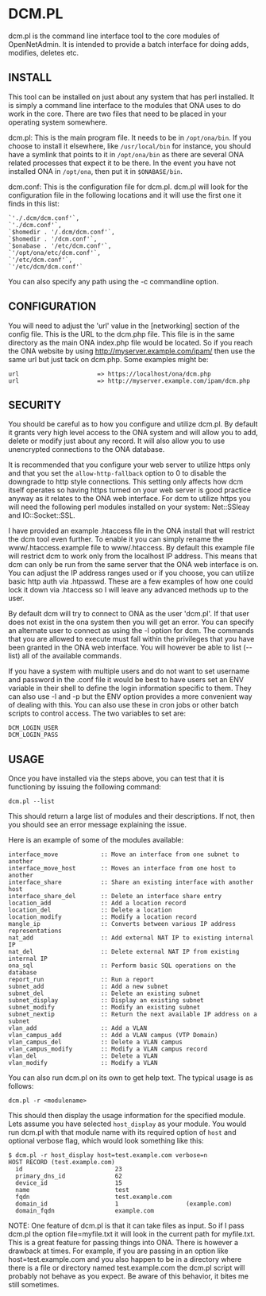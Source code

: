 DCM.PL
======

dcm.pl is the command line interface tool to the core modules of OpenNetAdmin.
It is intended to provide a batch interface for doing adds, modifies,
deletes etc. 

INSTALL
-------
This tool can be installed on just about any system that has perl installed. It is
simply a command line interface to the modules that ONA uses to do work in 
the core. There are two files that need to be placed in your operating
system somewhere.

dcm.pl: This is the main program file. It needs to be in `/opt/ona/bin`. 
        If you choose to install it elsewhere, like `/usr/local/bin` for instance,
        you should have a symlink that points to it in `/opt/ona/bin` as
        there are several ONA related processes that expect it to be there.
        In the event you have not installed ONA in `/opt/ona`, then put
        it in `$ONABASE/bin`.

dcm.conf: This is the configuration file for dcm.pl. dcm.pl will look for 
          the configuration file in the following locations and it will
          use the first one it finds in this list:

    `'./.dcm/dcm.conf'`,
    `'./dcm.conf'`,
    `$homedir . '/.dcm/dcm.conf'`,
    `$homedir . '/dcm.conf'`,
    `$onabase . '/etc/dcm.conf'`,
    `'/opt/ona/etc/dcm.conf'`,
    `'/etc/dcm.conf'`,
    `'/etc/dcm/dcm.conf'`

You can also specify any path using the -c commandline option.

CONFIGURATION
-------------
You will need to adjust the 'url' value in the [networking] section of the 
config file. This is the URL to the dcm.php file. This file is in the same 
directory as the main ONA index.php file would be located. So if you reach 
the ONA website by using http://myserver.example.com/ipam/ then use the same 
url but just tack on dcm.php. Some examples might be:

    url                      => https://localhost/ona/dcm.php
    url                      => http://myserver.example.com/ipam/dcm.php


SECURITY
--------
You should be careful as to how you configure and utilize dcm.pl. By default
it grants very high level access to the ONA system and will allow you to add,
delete or modify just about any record. It will also allow you to use
unencrypted connections to the ONA database.

It is recommended that you configure your web server to utilize https only 
and that you set the `allow-http-fallback` option to 0 to disable the 
downgrade to http style connections. This setting only affects how dcm 
itself operates so having https turned on your web server is good practice 
anyway as it relates to the ONA web interface. For dcm to utilize https you 
will need the following perl modules installed on your system: 
Net::SSleay and IO::Socket::SSL.

I have provided an example .htaccess file in the ONA install that will 
restrict the dcm tool even further. To enable it you can simply rename the 
www/.htaccess.example file to www/.htaccess. By default this example file will 
restrict dcm to work only from the localhost IP address. This means that dcm 
can only be run from the same server that the ONA web interface is on. You 
can adjust the IP address ranges used or if you choose, you can utilize 
basic http auth via .htpasswd. These are a few examples of how one could 
lock it down via .htaccess so I will leave any advanced methods up to the user.

By default dcm will try to connect to ONA as the user 'dcm.pl'. If that user 
does not exist in the ona system then you will get an error. You can specify 
an alternate user to connect as using the -l option for dcm. The commands 
that you are allowed to execute must fall within the privileges that you 
have been granted in the ONA web interface. You will however be able to list 
(--list) all of the available commands.

If you have a system with multiple users and do not want to set username 
and password in the .conf file it would be best to have users set an ENV 
variable in their shell to define the login information specific to them. 
They can also use -l and -p but the ENV option provides a more convenient way 
of dealing with this. You can also use these in cron jobs or other batch 
scripts to control access. The two variables to set are:

    DCM_LOGIN_USER
    DCM_LOGIN_PASS

USAGE
-----
Once you have installed via the steps above, you can test that it is
functioning by issuing the following command:

    dcm.pl --list

This should return a large list of modules and their descriptions. If not,
then you should see an error message explaining the issue.

Here is an example of some of the modules available:

    interface_move            :: Move an interface from one subnet to another
    interface_move_host       :: Moves an interface from one host to another
    interface_share           :: Share an existing interface with another host
    interface_share_del       :: Delete an interface share entry
    location_add              :: Add a location record
    location_del              :: Delete a location
    location_modify           :: Modify a location record
    mangle_ip                 :: Converts between various IP address representations
    nat_add                   :: Add external NAT IP to existing internal IP
    nat_del                   :: Delete external NAT IP from existing internal IP
    ona_sql                   :: Perform basic SQL operations on the database
    report_run                :: Run a report
    subnet_add                :: Add a new subnet
    subnet_del                :: Delete an existing subnet
    subnet_display            :: Display an existing subnet
    subnet_modify             :: Modify an existing subnet
    subnet_nextip             :: Return the next available IP address on a subnet
    vlan_add                  :: Add a VLAN
    vlan_campus_add           :: Add a VLAN campus (VTP Domain)
    vlan_campus_del           :: Delete a VLAN campus
    vlan_campus_modify        :: Modify a VLAN campus record
    vlan_del                  :: Delete a VLAN
    vlan_modify               :: Modify a VLAN

You can also run dcm.pl on its own to get help text. The typical usage is as follows:

    dcm.pl -r <modulename>

This should then display the usage information for the specified module. 
Lets assume you have selected `host_display` as your module. You would run 
dcm.pl with that module name with its required option of `host` and optional 
verbose flag, which would look something like this:

    $ dcm.pl -r host_display host=test.example.com verbose=n
    HOST RECORD (test.example.com)
      id                          23
      primary_dns_id              62
      device_id                   15
      name                        test
      fqdn                        test.example.com
      domain_id                   1                   (example.com)
      domain_fqdn                 example.com


NOTE: One feature of dcm.pl is that it can take files as input. So if I pass dcm.pl 
the option file=myfile.txt it will look in the current path for myfile.txt. This is a 
great feature for passing things into ONA. There is however a drawback at times. 
For example, if you are passing in an option like host=test.example.com and you also 
happen to be in a directory where there is a file or directory named test.example.com 
the dcm.pl script will probably not behave as you expect. Be aware of this behavior, 
it bites me still sometimes.
